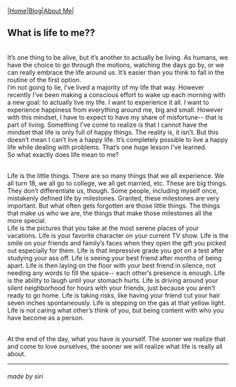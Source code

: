 |[Home](README.md)|[Blog](Blog.md)|[About Me](about.md)|


## What is life to me??

<br/>It’s one thing to be alive, but it’s another to actually be living. As humans, we have the choice to go through the motions, watching the days go by, or we can really embrace the life around us. It’s easier than you think to fall in the routine of the first option.
<br/>I’m not going to lie, I’ve lived a majority of my life that way. However recently I’ve been making a conscious effort to wake up each morning with a new goal: to actually live my life. I want to experience it all. I want to experience happiness from everything around me, big and small. However with this mindset, I have to expect to have my share of misfortune-- that is part of living. Something I’ve come to realize is that I cannot have the mindset that life is only full of happy things. The reality is, it isn’t. But this doesn’t mean I can’t live a happy life. It’s completely possible to live a happy life while dealing with problems. That’s one huge lesson I’ve learned.
<br/>So what exactly does life mean to me?

<br/>Life is the little things. There are so many things that we all experience. We all turn 18, we all go to college, we all get married, etc. These are big things. They don’t differentiate us, though. Some people, including myself once, mistakenly defined life by milestones. Granted, these milestones are very important. But what often gets forgotten are those little things. The things that make us who we are, the things that make those milestones all the more special.
<br/>Life is the pictures that you take at the most serene places of your vacations. Life is your favorite character on your current TV show. Life is the smile on your friends and family’s faces when they open the gift you picked out especially for them. Life is that impressive grade you got on a test after studying your ass off. Life is seeing your best friend after months of being apart. Life is then laying on the floor with your best friend in silence, not needing any words to fill the space-- each other’s presence is enough. Life is the ability to laugh until your stomach hurts. Life is driving around your silent neighborhood for hours with your friends, just because you aren’t ready to go home. Life is taking risks, like having your friend cut your hair seven inches spontaneously. Life is stepping on the gas at that yellow light. Life is not caring what other’s think of you, but being content with who you have become as a person.

<br/>At the end of the day, what you have is yourself. The sooner we realize that and come to love ourselves, the sooner we will realize what life is really all about.

---
###### made by siri

